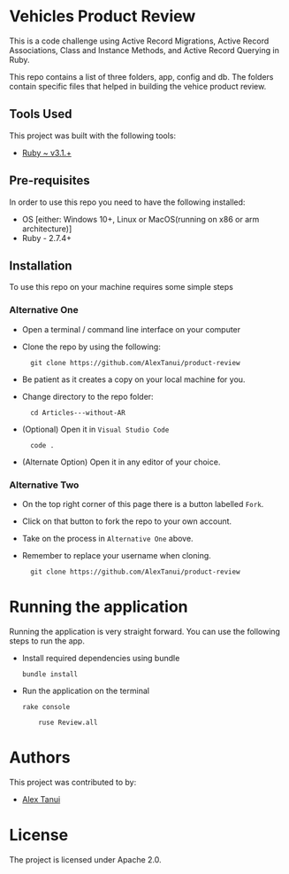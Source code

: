 # Vehicles Product Review
This is a code challenge using  Active Record Migrations, Active Record Associations, Class and Instance Methods, and Active Record Querying in Ruby.

This repo contains a list of three folders, app, config and db. The folders contain specific files that helped in building the vehice product review.
## Tools Used
This project was built with the following tools:

- [Ruby ~ v3.1.+](https://www.ruby-lang.org/en/)

## Pre-requisites
In order to use this repo you need to have the following installed:

- OS [either: Windows 10+, Linux or MacOS(running on x86 or arm architecture)]
- Ruby - 2.7.4+

## Installation

To use this repo on your machine requires some simple steps

### Alternative One

- Open a terminal / command line interface on your computer
- Clone the repo by using the following:

        git clone https://github.com/AlexTanui/product-review

- Be patient as it creates a copy on your local machine for you.
- Change directory to the repo folder:

        cd Articles---without-AR

- (Optional) Open it in ``Visual Studio Code``

        code .

- (Alternate Option) Open it in any editor of your choice.


### Alternative Two

- On the top right corner of this page there is a button labelled ``Fork``.
- Click on that button to fork the repo to your own account.
- Take on the process in ``Alternative One`` above.
- Remember to replace your username when cloning.

        git clone https://github.com/AlexTanui/product-review


# Running the application

Running the application is very straight forward. You can use the following steps to run the app.

- Install required dependencies using bundle

      bundle install

- Run the application on the terminal

      rake console

          ruse Review.all


# Authors
This project was contributed to by:
- [Alex Tanui](https://github.com/AlexTanui/)

# License
The project is licensed under Apache 2.0.